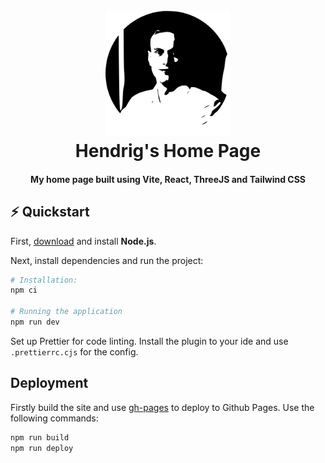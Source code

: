 <h1 align="center">
  <br>
  <a href="https://hsellik.github.io"><img src="./public/logo.svg" alt="Markdownify" width="200"></a>
  <br>
  Hendrig's Home Page
  <br>
</h1>

<h4 align="center">My home page built using Vite, React, ThreeJS and Tailwind CSS</h4>

## :zap: Quickstart

First, [download](https://nodejs.org/en) and install **Node.js**.

Next, install dependencies and run the project:

```bash
# Installation:
npm ci

# Running the application
npm run dev
```

Set up Prettier for code linting. Install the plugin to your ide and use `.prettierrc.cjs` for the config.

## Deployment

Firstly build the site and use [gh-pages](https://www.npmjs.com/package/gh-pages) to deploy to Github Pages. Use the
following commands:  
```bash
npm run build
npm run deploy
```
